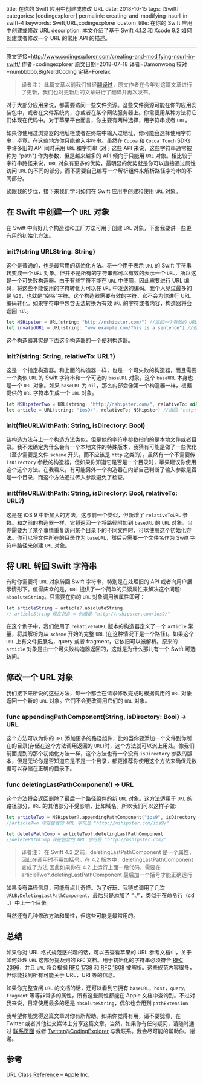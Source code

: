 title: 在你的 Swift 应用中创建或修改 URL
date: 2018-10-15
tags: [Swift]
categories: [codingexplorer]
permalink: creating-and-modifying-nsurl-in-swift-4
keywords: Swift,URL,codingexplorer
custom_title: 在你的 Swift 应用中创建或修改 URL
description: 本文介绍了基于 Swift 4.1.2 和 Xcode 9.2 如何创建或者修改一个 URL 的常用 API 的描述。

---
原文链接=http://www.codingexplorer.com/creating-and-modifying-nsurl-in-swift/
作者=codingexplorer
原文日期=2018-07-18
译者=Damonwong
校对=numbbbbb,BigNerdCoding
定稿=Forelax

<!--此处开始正文-->

> 译者注：
> 此篇文章以前我们曾经[翻译过](https://swift.gg/2017/02/22/creating-and-modifying-nsurl-in-swift/)，原文作者在今年对这篇文章进行了更新，我们也对更新后的文章进行了翻译并再次发布。

对于大部分应用来说，都需要访问一些文件资源。这些文件资源可能在你的应用安装包中，或者在文件系统内，亦或者在某个网站服务器上。你需要用某种方法将它们体现在代码中。对于苹果平台而言，你主要有两种选择，用字符串或者 `URL`。

<!--more-->

如果你使用过浏览器的地址栏或者在终端中输入过地址，你可能会选择使用字符串，毕竟，在这些地方你只能输入字符串。虽然在 `Cocoa` 和 `Cocoa Touch` SDKs 中许多旧的 API 同时采用 `URL` 和字符串 (对于这些 API 来说，这些字符串通常被称为 "path") 作为参数，但是越来越多的 API 倾向于只能用 `URL` 对象。相比较于字符串路径来说，`URL` 对象有更多的优势，最明显的优势就是你可以直接通过属性访问 `URL` 的不同的部分，而不需要自己编写一个解析组件来解析路径字符串的不同部分。

紧跟我的步伐，接下来我们学习如何在 Swift 应用中创建和使用 `URL` 对象。

## 在 Swift 中创建一个 `URL` 对象

在 Swift 中有好几个构造器和工厂方法可用于创建 `URL` 对象，下面我要讲一些更有用的初始化方法。

### init?(string URLString: String)

这个是普通的，也是最常用的初始化方法。将一个用于表示 `URL` 的 Swift 字符串转变成一个 `URL` 对象。但并不是所有的字符串都可以有效的表示一个 `URL`，所以这是一个可失败构造器。由于有些字符不能在 `URL` 中使用，因此需要进行 URL 编码，将这些不能使用的字符转化为可以在 `URL` 中发送的编码。我个人见过最多的是 `%20`，也就是“空格”字符。这个构造器需要有效的字符，它不会为你进行 URL 编码转化。如果字符串中包含无法转换为有效 `URL` 的字符或者内容，构造器将会返回 `nil`。

```swift 
let NSHipster = URL(string: "http://nshipster.com/") //返回一个有效的 URL
let invalidURL = URL(string: "www.example.com/This is a sentence") //返回 nil
```

这个构造器其实是下面这个构造器的一个便利构造器。

### init?(string: String, relativeTo: URL?)

这是一个指定构造器。和上面的构造器一样，也是一个可失败的构造器，而且需要一个类似 `URL` 的 Swift 字符串和一个可选的 `baseURL` 对象，这个 `baseURL` 本身也是一个 `URL` 对象。如果 `baseURL` 为 `nil`，那么内部会像第一个构造器一样，根据提供的 `URL` 字符串生成一个 `URL` 对象。

```swift 
let NSHipsterTwo = URL(string: "http://nshipster.com/", relativeTo: nil) //返回一个有效的 NSHipster URL
let article = URL(string: "ios9/", relativeTo: NSHipster) //返回 "http://nshipster.com/ios9/" URL 
```

### init(fileURLWithPath: String, isDirectory: Bool)

该构造方法与上一个构造方法类似，但是他的字符串参数指向的是本地文件或者目录。我不太确定为什么会有一个本地文件的特殊版本，我猜有可能是做了一些优化（至少需要是文件 `scheme` 开头，而不应该是 `http` 之类的）。虽然有一个不需要传 `isDirectory` 参数的构造器，但如果你知道它是否是一个目录时，苹果建议你使用这个这个方法。在我看来，有可能另外一个构造器在内部自己判断了输入参数是否是一个目录，而这个方法通过传入参数避免了检查。

### init(fileURLWithPath: String, isDirectory: Bool, relativeTo: URL?)

这是在 iOS 9 中新加入的方法，这与前一个类似，但新增了 `relativeToURL` 参数。和之前的构造器一样，它将返回一个将路径附加到 `baseURL` 的 `URL` 对象。当你需要为了某个事情重复访问某个目录下的不同文件时，可以使用这个初始化方法。你可以将文件所在的目录作为 `baseURL`，然后只需要一个文件名作为 Swift 字符串路径来创建 `URL` 对象。

## 将 URL 转回 Swift 字符串

有时你需要将 `URL` 对象转回 Swift 字符串，特别是在处理旧的 API 或者向用户展示情形下。值得庆幸的是，`URL` 提供了一个简单的只读属性来解决这个问题: `absoluteString`。只需要在你的 `URL` 对象调用该属性即可：

```swift 
let articleString = article?.absoluteString
// articleString 现在包含 = 的值是 "http://nshipster.com/ios9/"
```

在这个例子中，我们使用了 `relativeToURL` 版本的构造器定义了一个 `article` 常量，将其解析为从 `scheme` 开始的完整 `URL` (在这种情况下是一个路径)。如果这个 `URL` 上有文件拓展名，query 或者 fragment，它依旧可以被解析。原来的 `article` 对象是由一个可失败构造器返回的，这就是为什么那儿有一个 Swift 可选访问。

## 修改一个 URL 对象

我们接下来所说的这些方法，每一个都会在请求修改完成时根据调用的 `URL` 对象返回一个新的 `URL` 对象。它们不会更改调用它们的 `URL` 对象。

### func appendingPathComponent(String, isDirectory: Bool) -> URL

这个方法可以为你的 `URL` 添加更多的路径组件，比如当你要添加一个文件到你所在的目录(存储在这个方法调用返回的 `URL`)时，这个方法就可以派上用处。像我们前面提到的那个初始化方法一样，这个方法也有一个没有 `isDirectory` 参数的版本，但是无论你是否知道它是不是一个目录，都更推荐你使用这个方法来确保元数据可以存储在正确的目录下。


### func deletingLastPathComponent() -> URL

这个方法将会返回删除了最后一个路径组件的新 `URL` 对象。这方法适用于 `URL` 的路径部分，`URL` 的其他部分不受影响，比如域名。所以我们可以这样子做:

```swift
let articleTwo = NSHipster?.appendingPathComponent("ios9", isDirectory: true)
//articleTwo 现在包含的 URL 字符是 "http://nshipster.com/ios9/"

let deletePathComp = articleTwo?.deletingLastPathComponent
//deletePathComp 现在包含的 URL 字符是 "http://nshipster.com/"
```

> 译者注：
> 在 Swift 4.2 之前，deletingLastPathComponent 是一个属性，因此在调用时不用加括号。在 4.2 版本中，deletingLastPathComponent 变成了方法
> 因此如果你在 4.2 上运行上面一段代码，需要在 articleTwo?.deletingLastPathComponent 最后加一个括号才能正确运行

如果没有路径信息，可能有点儿奇怪。为了好玩，我链式调用了几次 `URLByDeletingLastPathComponent`，最后只是添加了 “../”，类似于在命令行（cd ..）中上一个目录。

当然还有几种修改方法和属性，但这些可能是最常用的。

## 总结

如果你对 URL 格式规范感兴趣的话，可以去查看苹果的 URL 参考文档中，关于如何处理 `URL` 这部分提及到的 `RFC` 文档。用于初始化的字符串必须符合 [RFC 2396](https://tools.ietf.org/html/rfc2396)，并且 `URL` 将会根据 [RFC 1738](https://tools.ietf.org/html/rfc1738) 和 [RFC 1808](https://tools.ietf.org/html/rfc1808) 被解析。这些规范内容很多，但你能找到所有可能关于 URL，URI 等的信息。

如果你完整查阅 `URL` 的文档的话，还可以看到它拥有 `baseURL`，`host`，`query`，`fragment` 等等非常多的属性，所有这些属性都能在 Apple 文档中查询到。不过对我来说，日常使用最多的还是 `absoluteString`，偶尔也会用到 `pathExtension`

我希望你能觉得这篇文章对你有所帮助。如果你觉得有用，请不要犹豫，在 Twitter 或者其他社交媒体上分享这篇文章。当然，如果你有任何疑问，请随时通过 [联系页面](http://www.codingexplorer.com/contact/) 或者 [Twitter@CodingExplorer](https://twitter.com/CodingExplorer) 与我联系。我会尽可能的帮助你。谢谢。

## 参考

[URL Class Reference – Apple Inc.](https://developer.apple.com/documentation/foundation/url)

